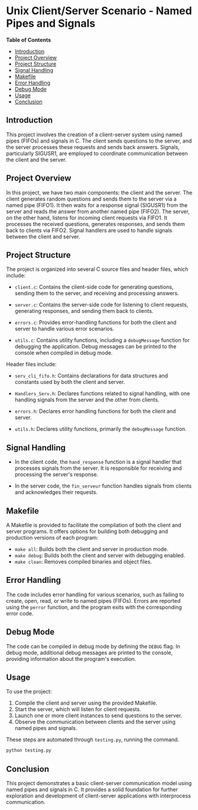 # Unix Client/Server Scenario - Named Pipes and Signals

**Table of Contents**

- [Introduction](#introduction)
- [Project Overview](#project-overview)
- [Project Structure](#project-structure)
- [Signal Handling](#signal-handling)
- [Makefile](#makefile)
- [Error Handling](#error-handling)
- [Debug Mode](#debug-mode)
- [Usage](#usage)
- [Conclusion](#conclusion)

## Introduction

This project involves the creation of a client-server system using named pipes (FIFOs) and signals in C. The client sends questions to the server, and the server processes these requests and sends back answers. Signals, particularly SIGUSR1, are employed to coordinate communication between the client and the server.

## Project Overview

In this project, we have two main components: the client and the server. The client generates random questions and sends them to the server via a named pipe (FIFO1). It then waits for a response signal (SIGUSR1) from the server and reads the answer from another named pipe (FIFO2). The server, on the other hand, listens for incoming client requests via FIFO1. It processes the received questions, generates responses, and sends them back to clients via FIFO2. Signal handlers are used to handle signals between the client and server.

## Project Structure

The project is organized into several C source files and header files, which include:

- `client.c`: Contains the client-side code for generating questions, sending them to the server, and receiving and processing answers.

- `server.c`: Contains the server-side code for listening to client requests, generating responses, and sending them back to clients.

- `errors.c`: Provides error-handling functions for both the client and server to handle various error scenarios.

- `utils.c`: Contains utility functions, including a `debugMessage` function for debugging the application. Debug messages can be printed to the console when compiled in debug mode.

Header files include:

- `serv_cli_fifo.h`: Contains declarations for data structures and constants used by both the client and server.

- `Handlers_Serv.h`: Declares functions related to signal handling, with one handling signals from the server and the other from clients.

- `errors.h`: Declares error handling functions for both the client and server.

- `utils.h`: Declares utility functions, primarily the `debugMessage` function.

## Signal Handling

- In the client code, the `hand_response` function is a signal handler that processes signals from the server. It is responsible for receiving and processing the server's response.

- In the server code, the `fin_serveur` function handles signals from clients and acknowledges their requests.

## Makefile

A Makefile is provided to facilitate the compilation of both the client and server programs. It offers options for building both debugging and production versions of each program:

- `make all`: Builds both the client and server in production mode.
- `make debug`: Builds both the client and server with debugging enabled.
- `make clean`: Removes compiled binaries and object files.

## Error Handling

The code includes error handling for various scenarios, such as failing to create, open, read, or write to named pipes (FIFOs). Errors are reported using the `perror` function, and the program exits with the corresponding error code.

## Debug Mode

The code can be compiled in debug mode by defining the `DEBUG` flag. In debug mode, additional debug messages are printed to the console, providing information about the program's execution.

## Usage

To use the project:

1. Compile the client and server using the provided Makefile.
2. Start the server, which will listen for client requests.
3. Launch one or more client instances to send questions to the server.
4. Observe the communication between clients and the server using named pipes and signals.

These steps are automated through `testing.py`, running the command.
```python
python testing.py
```

## Conclusion

This project demonstrates a basic client-server communication model using named pipes and signals in C. It provides a solid foundation for further exploration and development of client-server applications with interprocess communication.
